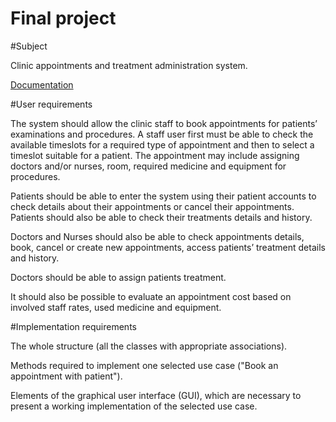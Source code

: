 # Final project

#Subject

Clinic appointments and treatment administration system.

[Documentation](https://github.com/OleksandrBieliakov/mas/blob/main/clinic/Documentation.pdf)

#User requirements

The system should allow the clinic staff to book appointments for patients’ examinations and procedures. A staff user first must be able to check the available timeslots for a required type of appointment and then to select a timeslot suitable for a patient. The appointment may include assigning doctors and/or nurses, room, required medicine and equipment for procedures.

Patients should be able to enter the system using their patient accounts to check details about their appointments or cancel their appointments. Patients should also be able to check their treatments details and history.

Doctors and Nurses should also be able to check appointments details, book, cancel or create new appointments, access patients’ treatment details and history.

Doctors should be able to assign patients treatment.

It should also be possible to evaluate an appointment cost based on involved staff rates, used medicine and equipment.

#Implementation requirements

The whole structure (all the classes with appropriate associations).

Methods required to implement one selected use case ("Book an appointment with patient").

Elements of the graphical user interface (GUI), which are necessary to present a working implementation of the selected use case.